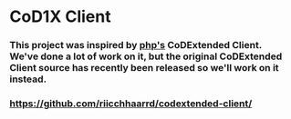 # CoD1X Client

### This project was inspired by [php's](https://github.com/riicchhaarrd/) CoDExtended Client.<br>We've done a lot of work on it, but the original CoDExtended Client source has recently been released so we'll work on it instead.

### https://github.com/riicchhaarrd/codextended-client/
